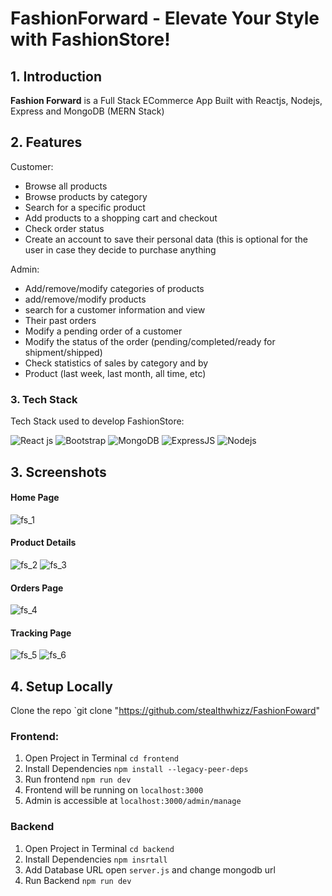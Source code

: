 # FashionForward - Elevate Your Style with FashionStore!

## 1. Introduction

**Fashion Forward** is a Full Stack ECommerce App Built with Reactjs, Nodejs, Express and  MongoDB (MERN Stack)

## 2. Features

Customer:
  - Browse all products
  - Browse products by category
  - Search for a specific product
  - Add products to a shopping cart and checkout
  - Check order status
  - Create an account to save their personal data (this is optional for the user in case they decide to purchase anything
    
Admin:
  - Add/remove/modify categories of products
  - add/remove/modify products
  - search for a customer information and view
  - Their past orders
  - Modify a pending order of a customer
  - Modify the status of the order (pending/completed/ready for shipment/shipped)
  - Check statistics of sales by category and by
  - Product (last week, last month, all time, etc)

### 3. Tech Stack

Tech Stack used to develop FashionStore:

![React  js](https://img.shields.io/badge/React-20232A?style=for-the-badge&logo=react&logoColor=61DAFB) ![Bootstrap](https://img.shields.io/badge/Bootstrap-563D7C?style=for-the-badge&logo=bootstrap&logoColor=white) ![MongoDB](https://img.shields.io/badge/MongoDB-4EA94B?style=for-the-badge&logo=mongodb&logoColor=white) ![ExpressJS](https://img.shields.io/badge/Express.js-404D59?style=for-the-badge) ![Nodejs](https://img.shields.io/badge/Node.js-43853D?style=for-the-badge&logo=node.js&logoColor=white)


## 3. Screenshots
#### Home Page
![fs_1](https://github.com/Ayush-Bulbule/FashionStore/assets/69710917/b0e6cbeb-86ab-4188-98bf-8752406ae536)
#### Product Details 
![fs_2](https://github.com/Ayush-Bulbule/FashionStore/assets/69710917/80ab6b41-2fc2-4658-938d-f0768fd702ea)
![fs_3](https://github.com/Ayush-Bulbule/FashionStore/assets/69710917/cfe86bda-e65f-4dcd-8ec4-aa1ff4888fcf)
#### Orders Page
![fs_4](https://github.com/Ayush-Bulbule/FashionStore/assets/69710917/bc645e69-a4e0-4892-9d87-5e5f582720c3)
#### Tracking Page
![fs_5](https://github.com/Ayush-Bulbule/FashionStore/assets/69710917/e28a26e6-5f60-4947-bb6b-462d9ad69c67)
![fs_6](https://github.com/Ayush-Bulbule/FashionStore/assets/69710917/633ef549-d18d-4452-a726-e4d6fd4819c5)


## 4. Setup Locally

Clone the repo `git clone "https://github.com/stealthwhizz/FashionFoward"
### Frontend:
1. Open Project in Terminal `cd frontend`
2. Install Dependencies `npm install --legacy-peer-deps`
3. Run frontend `npm run dev`
4. Frontend will be running on `localhost:3000`
5. Admin is accessible at `localhost:3000/admin/manage`

### Backend
1. Open Project in Terminal `cd backend`
2. Install Dependencies `npm insrtall`
3. Add Database URL open `server.js` and change mongodb url
4. Run Backend `npm run dev`






